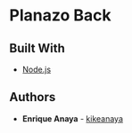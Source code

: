 # Planazo Back

## Built With

* [Node.js](https://nodejs.org/en/)

## Authors

* **Enrique Anaya** - [kikeanaya](https://github.com/kikeanaya)